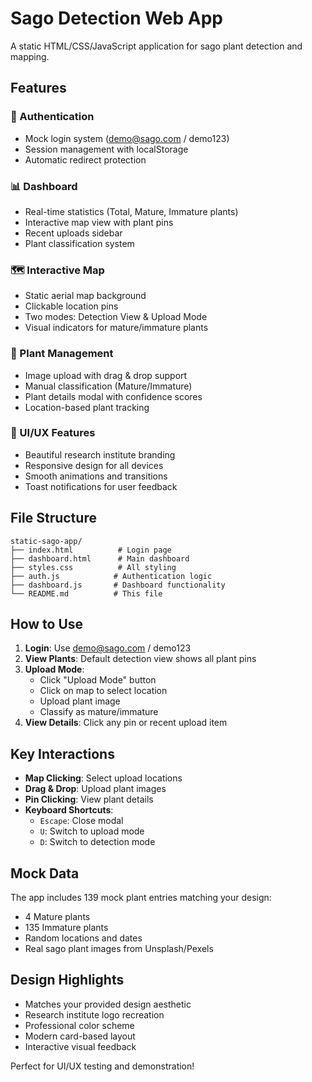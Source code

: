 # Sago Detection Web App

A static HTML/CSS/JavaScript application for sago plant detection and mapping.

## Features

### 🔐 Authentication
- Mock login system (demo@sago.com / demo123)
- Session management with localStorage
- Automatic redirect protection

### 📊 Dashboard
- Real-time statistics (Total, Mature, Immature plants)
- Interactive map view with plant pins
- Recent uploads sidebar
- Plant classification system

### 🗺️ Interactive Map
- Static aerial map background
- Clickable location pins
- Two modes: Detection View & Upload Mode
- Visual indicators for mature/immature plants

### 📱 Plant Management
- Image upload with drag & drop support
- Manual classification (Mature/Immature)
- Plant details modal with confidence scores
- Location-based plant tracking

### 🎨 UI/UX Features
- Beautiful research institute branding
- Responsive design for all devices
- Smooth animations and transitions
- Toast notifications for user feedback

## File Structure

```
static-sago-app/
├── index.html          # Login page
├── dashboard.html      # Main dashboard
├── styles.css          # All styling
├── auth.js            # Authentication logic
├── dashboard.js       # Dashboard functionality
└── README.md          # This file
```

## How to Use

1. **Login**: Use demo@sago.com / demo123
2. **View Plants**: Default detection view shows all plant pins
3. **Upload Mode**: 
   - Click "Upload Mode" button
   - Click on map to select location
   - Upload plant image
   - Classify as mature/immature
4. **View Details**: Click any pin or recent upload item

## Key Interactions

- **Map Clicking**: Select upload locations
- **Drag & Drop**: Upload plant images
- **Pin Clicking**: View plant details
- **Keyboard Shortcuts**:
  - `Escape`: Close modal
  - `U`: Switch to upload mode
  - `D`: Switch to detection mode

## Mock Data

The app includes 139 mock plant entries matching your design:
- 4 Mature plants
- 135 Immature plants
- Random locations and dates
- Real sago plant images from Unsplash/Pexels

## Design Highlights

- Matches your provided design aesthetic
- Research institute logo recreation
- Professional color scheme
- Modern card-based layout
- Interactive visual feedback

Perfect for UI/UX testing and demonstration!